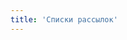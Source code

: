 ```yaml
---
title: 'Списки рассылок'
---
```

<script setup lang="ts">
  import TheMailingList from "@/views/mailing/TheMailingList.vue"
</script>

<TheMailingList />
